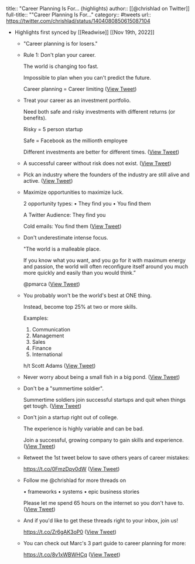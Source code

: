 title:: "Career Planning Is For... (highlights)
author:: [[@chrishlad on Twitter]]
full-title:: ""Career Planning Is For..."
category:: #tweets
url:: https://twitter.com/chrishlad/status/1404080850615087104

- Highlights first synced by [[Readwise]] [[Nov 19th, 2022]]
	- "Career planning is for losers."
	- Rule 1: Don't plan your career. 
	  
	  The world is changing too fast.
	  
	  Impossible to plan when you can't predict the future. 
	  
	  Career planning = Career limiting ([View Tweet](https://twitter.com/chrishlad/status/1404080851563040770))
	- Treat your career as an investment portfolio. 
	  
	  Need both safe and risky investments with different returns (or benefits).
	  
	  Risky = 5 person startup
	  
	  Safe = Facebook as the millionth employee
	  
	  Different investments are better for different times. ([View Tweet](https://twitter.com/chrishlad/status/1404080852678721538))
	- A successful career without risk does not exist. ([View Tweet](https://twitter.com/chrishlad/status/1404080853882486784))
	- Pick an industry where the founders of the industry are still alive and active. ([View Tweet](https://twitter.com/chrishlad/status/1404080854838743043))
	- Maximize opportunities to maximize luck. 
	  
	  2 opportunity types:
	  • They find you
	  • You find them
	  
	  A Twitter Audience: They find you
	  
	  Cold emails: You find them ([View Tweet](https://twitter.com/chrishlad/status/1404080855824453638))
	- Don't underestimate intense focus. 
	  
	  "The world is a malleable place.
	  
	  If you know what you want, and you go for it with maximum energy and passion, the world will often reconfigure itself around you much more quickly and easily than you would think.”
	  
	  @pmarca ([View Tweet](https://twitter.com/chrishlad/status/1404080856910774279))
	- You probably won't be the world's best at ONE thing.
	  
	  Instead, become top 25% at two or more skills. 
	  
	  Examples:
	  
	  1) Communication 
	  2) Management 
	  3) Sales
	  4) Finance
	  5) International
	  
	  h/t Scott Adams ([View Tweet](https://twitter.com/chrishlad/status/1404080857938284545))
	- Never worry about being a small fish in a big pond. ([View Tweet](https://twitter.com/chrishlad/status/1404080859079188483))
	- Don't be a "summertime soldier".
	  
	  Summertime soldiers join successful startups and quit when things get tough. ([View Tweet](https://twitter.com/chrishlad/status/1404080860022849541))
	- Don't join a startup right out of college.
	  
	  The experience is highly variable and can be bad. 
	  
	  Join a successful, growing company to gain skills and experience. ([View Tweet](https://twitter.com/chrishlad/status/1404080861000122375))
	- Retweet the 1st tweet below to save others years of career mistakes:
	  
	  https://t.co/0FmzDpv0dW ([View Tweet](https://twitter.com/chrishlad/status/1404081267763712002))
	- Follow me @chrishlad for more threads on 
	  
	  • frameworks
	  • systems
	  • epic business stories
	  
	  Please let me spend 65 hours on the internet so you don't have to. ([View Tweet](https://twitter.com/chrishlad/status/1404081268871008264))
	- And if you'd like to get these threads right to your inbox, join us!
	  
	  https://t.co/Zr6gAK3oP0 ([View Tweet](https://twitter.com/chrishlad/status/1404081269818941440))
	- You can check out Marc's 3 part guide to career planning for more:
	  
	  https://t.co/8v1xWBWHCq ([View Tweet](https://twitter.com/chrishlad/status/1404081270720696321))